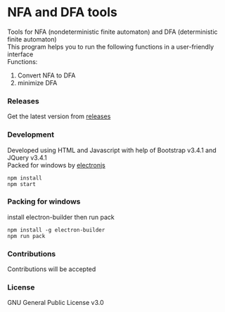 # NFA and DFA tools
Tools for NFA (nondeterministic finite automaton) and DFA (deterministic finite automaton)  
This program helps you to run the following functions in a user-friendly interface  
Functions:  
1. Convert NFA to DFA
2. minimize DFA

### Releases
Get the latest version from [releases](https://github.com/mahdiyari/nfa-dfa-tools/releases)

### Development
Developed using HTML and Javascript with help of Bootstrap v3.4.1 and JQuery v3.4.1  
Packed for windows by [electronjs](https://electronjs.org/)  
```
npm install
npm start
```

### Packing for windows
install electron-builder then run pack
```
npm install -g electron-builder
npm run pack
```

### Contributions
Contributions will be accepted

### License
GNU General Public License v3.0
